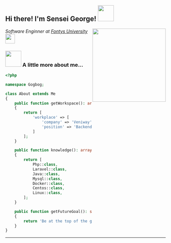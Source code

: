<h2> Hi there! I'm Sensei George! <img src="https://media0.giphy.com/media/oe2xrueDbEbsCTd1iT/giphy.gif?cid=ecf05e47ayooqsbrd6lw3i6sja2b3dy39d7prucmp45k3xjm&rid=giphy.gif" width="50"></h2>
<img align='right' src="https://media4.giphy.com/media/PiQejEf31116URju4V/giphy.gif?cid=ecf05e47l7tqpnkal0ajb1gxtptrm0b8ragkcwh4de3w6qa2&rid=giphy.gif" width="230">
<p><em>Software Enginner at <a href="https://fontys.edu/">Fontys University</a><img src="https://media4.giphy.com/media/TFCWyNo12UbFzaLDF8/giphy_s.gif?cid=ecf05e47e09ef541c2db072402e41abf41ea141413e55e14&rid=giphy_s.gif" width="30"></br>
</em></p>


### <img src="https://media1.giphy.com/media/PMExYMdOHKfa6GU32L/giphy.gif" width="50"> A little more about me...  

```php
<?php

namespace Gogbog;

class About extends Me
{
    public function getWorkspace(): array
    {
        return [
            'workplace' => [
                'company' => 'Veniway',
                'position' => 'Backend Developer'         
            ]
        ];
    }

    public function knowledge(): array
    {
        return [
            Php::class,
            Laravel::class,
            Java::class,
            Mysql::class,
            Docker::class,
            Centos::class,
            Linux::class,
        ];
    }

    public function getFutureGoal(): string
    {
        return 'Be at the top of the game';
    }
}
```


---
